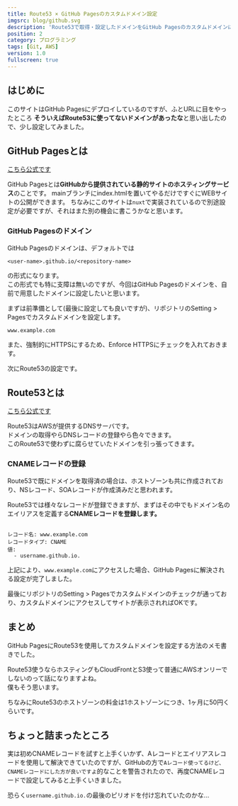 ```yaml
---
title: Route53 × GitHub Pagesのカスタムドメイン設定
imgsrc: blog/github.svg
description: 'Route53で取得・設定したドメインをGitHub Pagesのカスタムドメインに設定してみました'
position: 2
category: プログラミング
tags: [Git, AWS]
version: 1.0
fullscreen: true
---
```


## はじめに

このサイトはGitHub Pagesにデプロイしているのですが、ふとURLに目をやったところ
**そういえばRoute53に使ってないドメインがあったな**と思い出したので、少し設定してみました。

## GitHub Pagesとは

[こちら公式です](https://docs.github.com/ja/pages/getting-started-with-github-pages/about-github-pages)

GitHub Pagesとは**GitHubから提供されている静的サイトのホスティングサービス**のことです。
mainブランチにindex.htmlを置いてやるだけですぐにWEBサイトの公開ができます。
ちなみにこのサイトは`nuxt`で実装されているので別途設定が必要ですが、それはまた別の機会に書こうかなと思います。

### GitHub Pagesのドメイン

GitHub Pagesのドメインは、デフォルトでは

```text
<user-name>.github.io/<repository-name>
```

の形式になります。  
この形式でも特に支障は無いのですが、今回はGitHub Pagesのドメインを、自前で用意したドメインに設定したいと思います。

まずは前準備として(最後に設定しても良いですが)、リポジトリのSetting > Pagesでカスタムドメインを設定します。

```text
www.example.com
```

また、強制的にHTTPSにするため、Enforce HTTPSにチェックを入れておきます。

次にRoute53の設定です。

## Route53とは

[こちら公式です](https://aws.amazon.com/jp/route53/)

Route53はAWSが提供するDNSサーバです。  
ドメインの取得やらDNSレコードの登録やら色々できます。  
このRoute53で使わずに腐らせていたドメインを引っ張ってきます。

### CNAMEレコードの登録

Route53で既にドメインを取得済の場合は、ホストゾーンも共に作成されており、NSレコード、SOAレコードが作成済みだと思われます。

Route53では様々なレコードが登録できますが、まずはその中でもドメイン名のエイリアスを定義する**CNAMEレコードを登録します。**

```text:CNAMEレコード
  
レコード名: www.example.com
レコードタイプ: CNAME
値:
  - username.github.io.
```

上記により、`www.example.com`にアクセスした場合、GitHub Pagesに解決される設定が完了しました。

最後にリポジトリのSetting > Pagesでカスタムドメインのチェックが通っており、カスタムドメインにアクセスしてサイトが表示されればOKです。

## まとめ

GitHub PagesにRoute53を使用してカスタムドメインを設定する方法のメモ書きでした。

Route53使うならホスティングもCloudFrontとS3使って普通にAWSオンリーでしないのって話になりますよね。  
僕もそう思います。

ちなみにRoute53のホストゾーンの料金は1ホストゾーンにつき、1ヶ月に50円くらいです。  

## ちょっと詰まったところ

実は初めCNAMEレコードを試すと上手くいかず、Aレコードとエイリアスレコードを使用して解決できていたのですが、GitHubの方で`Aレコード使ってるけど、CNAMEレコードにした方が良いですよ`的なことを警告されたので、再度CNAMEレコードで設定してみると上手くいきました。

恐らく`username.github.io.`の最後のピリオドを付け忘れていたのかな...
